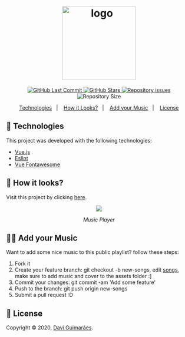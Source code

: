 <h1 align="center">
  <img alt="logo" src="https://i.imgur.com/iHflppC.png" width="200"/>
  <br>
</h1>

<p align="center">
  <a href="https://github.com/Davigl/vue-music-player/commits/master">
    <img alt="GitHub Last Commit" src="https://img.shields.io/github/last-commit/Davigl/vue-music-player?style=flat-square&color=ff69b4">
  </a>
  
  <a href="https://github.com/Davigl/vue-music-player/stargazers">
    <img alt="GitHub Stars" src="https://img.shields.io/github/stars/Davigl/vue-music-player.svg">
  </a>

  <a href="https://github.com/Davigl/vue-music-player/issues">
    <img alt="Repository issues" src="https://img.shields.io/github/issues/Davigl/vue-music-player?style=flat-square&color=yellow">
  </a>

  <img alt="Repository Size" src="https://img.shields.io/github/repo-size/Davigl/vue-music-player?style=flat-square&color=blueviolet">
</p>

<p align="center">
  <a href="#rocket-technologies">Technologies</a>&nbsp;&nbsp;&nbsp;|&nbsp;&nbsp;&nbsp;
  <a href="#thinking-how-it-looks">How it Looks?</a>&nbsp;&nbsp;&nbsp;|&nbsp;&nbsp;&nbsp;
  <a href="#add-your-music">Add your Music</a>&nbsp;&nbsp;&nbsp;|&nbsp;&nbsp;&nbsp;
  <a href="#memo-license">License</a>
</p>

## :rocket: Technologies

This project was developed with the following technologies:

- [Vue.js](https://github.com/axios/axios)
- [Eslint](https://github.com/eslint/eslint)
- [Vue Fontawesome](https://github.com/FortAwesome/vue-fontawesome)

## :thinking: How it looks?

Visit this project by clicking [here](https://basic-music-player.netlify.com/).

<div align="center">

![](https://i.imgur.com/8AYdnRt.gif)

*Music Player*

</div>

## 💁🏻 Add your Music

Want to add some nice music to this public playlist? follow these steps:

1. Fork it
2. Create your feature branch: git checkout -b new-songs, edit [songs](https://github.com/Davigl/vue-music-player/blob/master/src/mocks/songs.js), make sure to add music and cover to the assets folder :]
3. Commit your changes: git commit -am 'Add some feature'
4. Push to the branch: git push origin new-songs
5. Submit a pull request :D

## :memo: License

Copyright © 2020, [Davi Guimarães](https://github.com/davigl).
